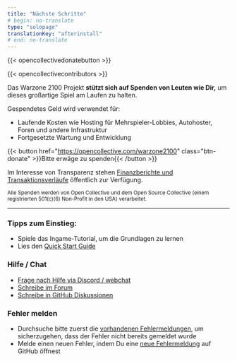 ```yaml
---
title: "Nächste Schritte"
# begin: no-translate
type: "solopage"
translationKey: "afterinstall"
# end: no-translate
---
```


{{< opencollectivedonatebutton >}}

{{< opencollectivecontributors >}}

Das Warzone 2100 Projekt **stützt sich auf Spenden von Leuten wie Dir,** um dieses großartige Spiel am Laufen zu halten.

Gespendetes Geld wird verwendet für:
- Laufende Kosten wie Hosting für Mehrspieler-Lobbies, Autohoster, Foren und andere Infrastruktur
- Fortgesetzte Wartung und Entwicklung

{{< button href="https://opencollective.com/warzone2100" class="btn-donate" >}}Bitte erwäge zu spenden{{< /button >}}

Im Interesse von Transparenz stehen [Finanzberichte und Transaktionsverläufe](https://opencollective.com/warzone2100/transactions) öffentlich zur Verfügung.

<sub>Alle Spenden werden von Open Collective und dem Open Source Collective (einem registrierten 501(c)(6) Non-Profit in den USA) verarbeitet.</sub>

-----

### Tipps zum Einstieg:

- Spiele das Ingame-Tutorial, um die Grundlagen zu lernen
- Lies den [Quick Start Guide](https://github.com/Warzone2100/warzone2100/blob/master/doc/quickstartguide.asciidoc#warzone-2100-quick-start-guide)

### Hilfe / Chat

- [Frage nach Hilfe via Discord / webchat](webchat.md)
- [Schreibe im Forum](https://forums.wz2100.net/)
- [Schreibe in GitHub Diskussionen](https://github.com/Warzone2100/warzone2100/discussions)

### Fehler melden

- Durchsuche bitte zuerst die [vorhandenen Fehlermeldungen](https://github.com/Warzone2100/warzone2100/issues), um sicherzugehen, dass der Fehler nicht bereits gemeldet wurde
- Melde einen neuen Fehler, indem Du eine [neue Fehlermeldung](https://github.com/Warzone2100/warzone2100/issues/new/choose) auf GitHub öffnest
